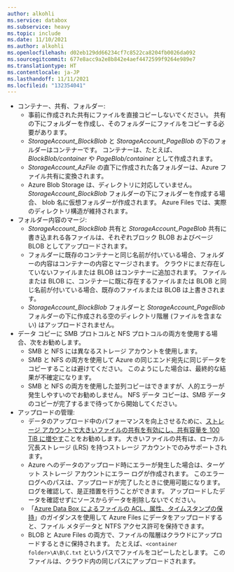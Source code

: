 ```yaml
---
author: alkohli
ms.service: databox
ms.subservice: heavy
ms.topic: include
ms.date: 11/10/2021
ms.author: alkohli
ms.openlocfilehash: d02eb129dd66234cf7c8522ca8204fb0026da092
ms.sourcegitcommit: 677e8acc9a2e8b842e4aef4472599f9264e989e7
ms.translationtype: HT
ms.contentlocale: ja-JP
ms.lasthandoff: 11/11/2021
ms.locfileid: "132354041"
---
```

- コンテナー、共有、フォルダー:
  - 事前に作成された共有にファイルを直接コピーしないでください。 共有の下にフォルダーを作成し、そのフォルダーにファイルをコピーする必要があります。
  - *StorageAccount_BlockBlob*  と *StorageAccount_PageBlob* の下のフォルダーはコンテナーです。 コンテナーは、たとえば、*BlockBlob/container* や *PageBlob/container* として作成されます。
  - *StorageAccount_AzFile* の直下に作成された各フォルダーは、Azure ファイル共有に変換されます。
  - Azure Blob Storage は、ディレクトリに対応していません。 *StorageAccount_BlockBlob* フォルダーの下にフォルダーを作成する場合、 blob 名に仮想フォルダーが作成されます。 Azure Files では、実際のディレクトリ構造が維持されます。
- フォルダー内容のマージ:
  - *StorageAccount_BlockBlob* 共有と *StorageAccount_PageBlob* 共有に書き込まれる各ファイルは、それぞれブロック BLOB およびページ BLOB としてアップロードされます。
  - フォルダーに既存のコンテナーと同じ名前が付いている場合、フォルダーの内容はコンテナーの内容とマージされます。 クラウドにまだ存在していないファイルまたは BLOB はコンテナーに追加されます。 ファイルまたは BLOB に、コンテナーに既に存在するファイルまたは BLOB と同じ名前が付いている場合、既存のファイルまたは BLOB は上書きされます。
  - *StorageAccount_BlockBlob* フォルダーと *StorageAccount_PageBlob* フォルダーの下に作成される空のディレクトリ階層 (ファイルを含まない) はアップロードされません。
- データ コピーに SMB プロトコルと NFS プロトコルの両方を使用する場合、次をお勧めします。
  - SMB と NFS には異なるストレージ アカウントを使用します。
  - SMB と NFS の両方を使用して Azure の同じエンド宛先に同じデータをコピーすることは避けてください。 このようにした場合は、最終的な結果が不確定になります。
  - SMB と NFS の両方を使用した並列コピーはできますが、人的エラーが発生しやすいのでお勧めしません。 NFS データ コピーは、SMB データのコピーが完了するまで待ってから開始してください。
- アップロードの管理: 
  - データのアップロード中のパフォーマンスを向上させるために、[ストレージ アカウントで大きいファイルの共有を有効にし、共有容量を 100 TiB に増やす](../articles/storage/files/storage-how-to-create-file-share.md#enable-large-files-shares-on-an-existing-account)ことをお勧めします。 大きいファイルの共有は、ローカル冗長ストレージ (LRS) を持つストレージ アカウントでのみサポートされます。
  - Azure へのデータのアップロード時にエラーが発生した場合は、ターゲット ストレージ アカウントにエラー ログが作成されます。 このエラー ログへのパスは、アップロードが完了したときに使用可能になります。ログを確認して、是正措置を行うことができます。 アップロードしたデータを確認せずにソースからデータを削除しないでください。
  - 「[Azure Data Box によるファイルの ACL、属性、タイムスタンプの保持](../articles/databox/data-box-file-acls-preservation.md)」のガイダンスを使用して Azure Files にデータをアップロードすると、ファイル メタデータと NTFS アクセス許可を保持できます。
  - BLOB と Azure Files の両方で、ファイルの階層はクラウドにアップロードするときに保持されます。 たとえば、`<container folder>\A\B\C.txt` というパスでファイルをコピーしたとします。 このファイルは、クラウド内の同じパスにアップロードされます。
  
